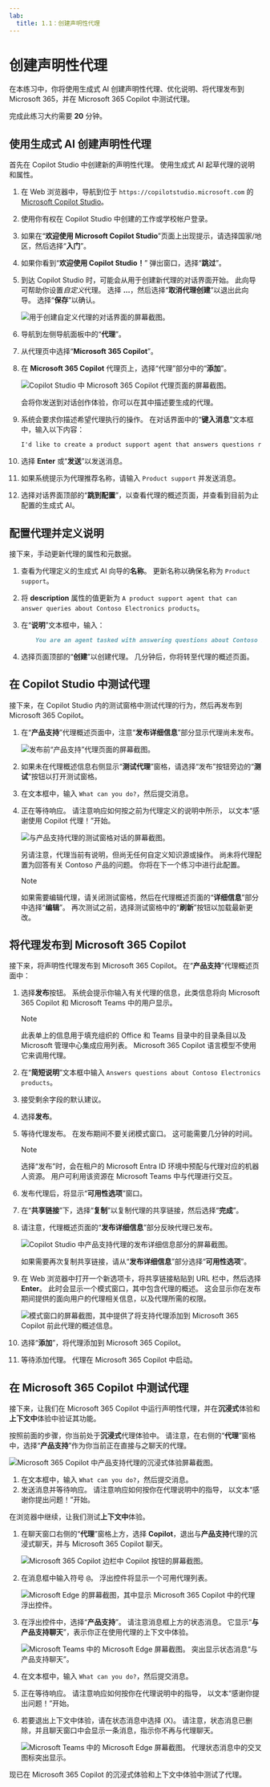 ```yaml
---
lab:
  title: 1.1：创建声明性代理
---
```


# 创建声明性代理

在本练习中，你将使用生成式 AI 创建声明性代理、优化说明、将代理发布到 Microsoft 365，并在 Microsoft 365 Copilot 中测试代理。

完成此练习大约需要 **20** 分钟。

## 使用生成式 AI 创建声明性代理

首先在 Copilot Studio 中创建新的声明性代理。 使用生成式 AI 起草代理的说明和属性。

1. 在 Web 浏览器中，导航到位于 `https://copilotstudio.microsoft.com` 的 [Microsoft Copilot Studio](https://copilotstudio.microsoft.com/)。
1. 使用你有权在 Copilot Studio 中创建的工作或学校帐户登录。
1. 如果在“**欢迎使用 Microsoft Copilot Studio**”页面上出现提示，请选择国家/地区，然后选择“**入门**”。
1. 如果你看到“**欢迎使用 Copilot Studio！**” 弹出窗口，选择“**跳过**”。
1. 到达 Copilot Studio 时，可能会从用于创建新代理的对话界面开始。 此向导可帮助你设置*自定义*代理。  选择 **...**，然后选择“**取消代理创建**”以退出此向导。  选择“**保存**”以确认。

    ![用于创建自定义代理的对话界面的屏幕截图。](../Media/custom-agent-wizard.png)

1. 导航到左侧导航面板中的“**代理**”。
1. 从代理页中选择“**Microsoft 365 Copilot**”。
1. 在 **Microsoft 365 Copilot** 代理页上，选择“代理”部分中的“**添加**”。

    ![Copilot Studio 中 Microsoft 365 Copilot 代理页面的屏幕截图。](../Media/add-copilot-agent.png)

    会将你发送到对话创作体验，你可以在其中描述要生成的代理。

1. 系统会要求你描述希望代理执行的操作。  在对话界面中的“**键入消息**”文本框中，输入以下内容：

    ```md
    I'd like to create a product support agent that answers questions related to Contoso Electronics products.
    ```

1. 选择 **Enter** 或“**发送**”以发送消息。
1. 如果系统提示为代理推荐名称，请输入 `Product support` 并发送消息。
1. 选择对话界面顶部的“**跳到配置**”，以查看代理的概述页面，并查看到目前为止配置的生成式 AI。

## 配置代理并定义说明

接下来，手动更新代理的属性和元数据。

1. 查看为代理定义的生成式 AI 向导的**名称**。 更新名称以确保名称为 `Product support`。
1. 将 **description** 属性的值更新为 `A product support agent that can answer queries about Contoso Electronics products`。
1. 在“**说明**”文本框中，输入：
  
    ```md
        You are an agent tasked with answering questions about Contoso Electronics products. Start every response to the user with "Thanks for using a Copilot agent!\n\n" and then answer the questions and help the user.
    ```

1. 选择页面顶部的“**创建**”以创建代理。  几分钟后，你将转至代理的概述页面。

## 在 Copilot Studio 中测试代理

接下来，在 Copilot Studio 内的测试窗格中测试代理的行为，然后再发布到 Microsoft 365 Copilot。

1. 在“**产品支持**”代理概述页面中，注意“**发布详细信息**”部分显示代理尚未发布。

    ![发布前“产品支持”代理页面的屏幕截图。](../Media/product-support-publish-details.png)

1. 如果未在代理概述信息右侧显示“**测试代理**”窗格，请选择“发布”按钮旁边的“**测试**”按钮以打开测试窗格。
1. 在文本框中，输入 `What can you do?`，然后提交消息。
1. 正在等待响应。 请注意响应如何按之前为代理定义的说明中所示， 以文本“感谢使用 Copilot 代理！”开始。

    ![与产品支持代理的测试窗格对话的屏幕截图。](../Media/product-support-test-pane-1.png)

    另请注意，代理当前有说明，但尚无任何自定义知识源或操作。 尚未将代理配置为回答有关 Contoso 产品的问题。 你将在下一个练习中进行此配置。

    > [!NOTE]
    > 如果需要编辑代理，请关闭测试窗格，然后在代理概述页面的“**详细信息**”部分中选择“**编辑**”。 再次测试之前，选择测试窗格中的“**刷新**”按钮以加载最新更改。

## 将代理发布到 Microsoft 365 Copilot

接下来，将声明性代理发布到 Microsoft 365 Copilot。 在“**产品支持**”代理概述页面中：

1. 选择**发布**按钮。 系统会提示你输入有关代理的信息，此类信息将向 Microsoft 365 Copilot 和 Microsoft Teams 中的用户显示。

    > [!NOTE]
    > 此表单上的信息用于填充组织的 Office 和 Teams 目录中的目录条目以及 Microsoft 管理中心集成应用列表。 Microsoft 365 Copilot 语言模型不使用它来调用代理。

1. 在“**简短说明**”文本框中输入 `Answers questions about Contoso Electronics products`。
1. 接受剩余字段的默认建议。
1. 选择**发布**。
1. 等待代理发布。  在发布期间不要关闭模式窗口。 这可能需要几分钟的时间。

    > [!NOTE]
    > 选择“发布”时，会在租户的 Microsoft Entra ID 环境中预配与代理对应的机器人资源。 用户可利用该资源在 Microsoft Teams 中与代理进行交互。

1. 发布代理后，将显示“**可用性选项**”窗口。
1. 在“**共享链接**”下，选择“**复制**”以复制代理的共享链接，然后选择“**完成**”。
1. 请注意，代理概述页面的“**发布详细信息**”部分反映代理已发布。

    ![Copilot Studio 中产品支持代理的发布详细信息部分的屏幕截图。](../Media/publish-details.png)

    如果需要再次复制共享链接，请从“**发布详细信息**”部分选择“**可用性选项**”。

1. 在 Web 浏览器中打开一个新选项卡，将共享链接粘贴到 URL 栏中，然后选择 **Enter**。 此时会显示一个模式窗口，其中包含代理的概述。 这会显示你在发布期间提供的面向用户的代理相关信息，以及代理所需的权限。

    ![模式窗口的屏幕截图，其中提供了将支持代理添加到 Microsoft 365 Copilot 前此代理的概述信息。](../Media/product-support-add-agent.png)

1. 选择“**添加**”，将代理添加到 Microsoft 365 Copilot。
1. 等待添加代理。 代理在 Microsoft 365 Copilot 中启动。

## 在 Microsoft 365 Copilot 中测试代理

接下来，让我们在 Microsoft 365 Copilot 中运行声明性代理，并在**沉浸式**体验和**上下文中**体验中验证其功能。

按照前面的步骤，你当前处于**沉浸式**代理体验中。 请注意，在右侧的“**代理**”窗格中，选择“**产品支持**”作为你当前正在直接与之聊天的代理。

![Microsoft 365 Copilot 中产品支持代理的沉浸式体验屏幕截图。](../Media/product-support-immersive.png)

1. 在文本框中，输入 `What can you do?`，然后提交消息。
1. 发送消息并等待响应。 请注意响应如何按你在代理说明中的指导， 以文本“感谢你提出问题！”开始。

在浏览器中继续，让我们测试**上下文中**体验。

1. 在聊天窗口右侧的“**代理**”窗格上方，选择 **Copilot**，退出与**产品支持**代理的沉浸式聊天，并与 Microsoft 365 Copilot 聊天。

    ![Microsoft 365 Copilot 边栏中 Copilot 按钮的屏幕截图。](../Media/select-copilot.png)

1. 在消息框中输入符号 <kbd>@</kbd>。 浮出控件将显示一个可用代理列表。

    ![Microsoft Edge 的屏幕截图，其中显示 Microsoft 365 Copilot 中的代理浮出控件。](../Media/copilot-agents-flyout.png)

1. 在浮出控件中，选择“**产品支持**”。 请注意消息框上方的状态消息。 它显示“**与产品支持聊天**”，表示你正在使用代理的上下文中体验。

    ![Microsoft Teams 中的 Microsoft Edge 屏幕截图。 突出显示状态消息“与产品支持聊天”。](../Media/product-support-in-context.png)

1. 在文本框中，输入 `What can you do?`，然后提交消息。

1. 正在等待响应。 请注意响应如何按你在代理说明中的指导， 以文本“感谢你提出问题！”开始。

1. 若要退出上下文中体验，请在状态消息中选择 (X)。 请注意，状态消息已删除，并且聊天窗口中会显示一条消息，指示你不再与代理聊天。

    ![Microsoft Teams 中的 Microsoft Edge 屏幕截图。 代理状态消息中的交叉图标突出显示。](../Media/exit-in-context-experience.png)

现已在 Microsoft 365 Copilot 的沉浸式体验和上下文中体验中测试了代理。
